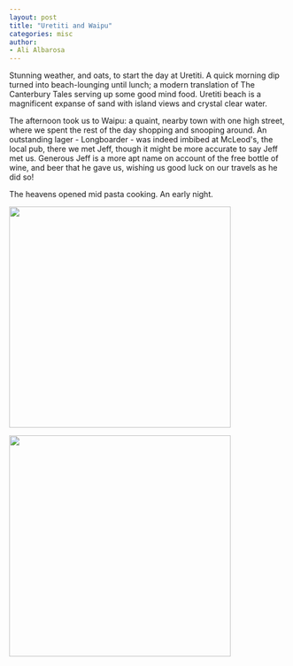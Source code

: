 ```yaml
---
layout: post
title: "Uretiti and Waipu"
categories: misc
author:
- Ali Albarosa
---
```


Stunning weather, and oats, to start the day at Uretiti. A quick morning dip turned into beach-lounging until lunch; a modern translation of The Canterbury Tales serving up some good mind food. Uretiti beach is a magnificent expanse of sand with island views and crystal clear water.

The afternoon took us to Waipu: a quaint, nearby town with one high street, where we spent the rest of the day shopping and snooping around. An outstanding lager - Longboarder - was indeed imbibed at McLeod's, the local pub, there we met Jeff, though it might be more accurate to say Jeff met us. Generous Jeff is a more apt name on account of the free bottle of wine, and beer that he gave us, wishing us good luck on our travels as he did so!

The heavens opened mid pasta cooking. An early night.

<img src="{{site.base_url}}{% link /assets/images/2025-02-20-Uretiti.jpg %}" style="width:400px"><br>

<img src="{{site.base_url}}{% link /assets/images/2025-02-20-McLeod.jpg %}" style="width:400px"><br>
